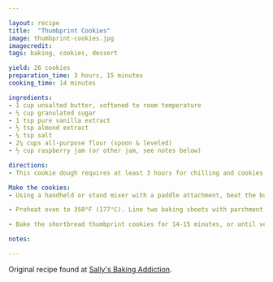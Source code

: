 ```yaml
---

layout: recipe
title:  "Thumbprint Cookies"
image: thumbprint-cookies.jpg
imagecredit: 
tags: baking, cookies, dessert

yield: 26 cookies
preparation_time: 3 hours, 15 minutes
cooking_time: 14 minutes

ingredients:
- 1 cup unsalted butter, softened to room temperature
- ⅔ cup granulated sugar
- 1 tsp pure vanilla extract
- ½ tsp almond extract
- ¼ tsp salt
- 2¼ cups all-purpose flour (spoon & leveled)
- ½ cup raspberry jam (or other jam, see notes below)

directions:
- This cookie dough requires at least 3 hours for chilling and cookies must cool before glazing. Don’t forget to plan ahead!

Make the cookies: 
- Using a handheld or stand mixer with a paddle attachment, beat the butter on high speed until creamy, about 1 minute. Switch mixer to medium speed and add the the sugar, vanilla, and almond extracts. Scrape down the sides and the bottom of the bowl as needed. Add the salt and flour. Turn the mixer on low and slowly beat until a very soft dough is formed.  Press the dough down to compact it and tightly cover with plastic wrap to chill until firm, at least 3 hours.

- Preheat oven to 350°F (177°C). Line two baking sheets with parchment paper or silicone baking mats (silicone mats preferred to reduce spreading). Shape the cookie dough into balls. Mine were about 1 Tbsp of dough per ball. Make sure they’re nice and smooth. If you find that the balls of dough are sticky and/or have gotten a little soft after rolling- place the balls of dough back into the refrigerator to firm up. You absolutely DO NOT want soft dough.* Make an indentation with your thumb into each ball. The dough may crack slightly when you press your thumb into it. Simply smooth it out with your fingers if you can. Otherwise, it’s perfectly fine to have a few cracks. Fill each with a scant ½ tsp of jam. (Or however much it can hold.)

- Bake the shortbread thumbprint cookies for 14-15 minutes, or until very lightly browned on the edges. The cookies will puff up and spread slightly. Do not overbake. In fact, I only baked mine for 13-14 minutes. I prefer them a little soft. Allow the cookies to cool on the baking sheet for 5 minutes before transferring to a wire rack. Allow to cool for at least 30 minutes before glazing.

notes:

---
```


Original recipe found at [Sally's Baking Addiction](https://sallysbakingaddiction.com/raspberry-almond-thumbprint-cookies/).